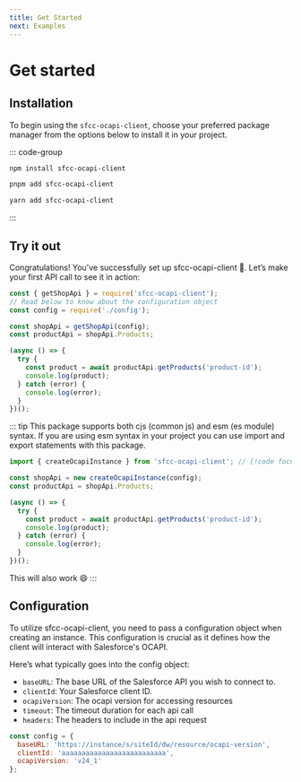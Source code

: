 ```yaml
---
title: Get Started
next: Examples
---
```


# Get started

## Installation

To begin using the `sfcc-ocapi-client`, choose your preferred package manager from the options below to install it in your project.

::: code-group

```sh [npm]
npm install sfcc-ocapi-client
```

```sh [pnpm]
pnpm add sfcc-ocapi-client
```

```sh [yard]
yarn add sfcc-ocapi-client
```

:::

## Try it out

Congratulations! You've successfully set up sfcc-ocapi-client 🎉. Let’s make your first API call to see it in action:

```js
const { getShopApi } = require('sfcc-ocapi-client');
// Read below to know about the configuration object
const config = require('./config');

const shopApi = getShopApi(config);
const productApi = shopApi.Products;

(async () => {
  try {
    const product = await productApi.getProducts('product-id');
    console.log(product);
  } catch (error) {
    console.log(error);
  }
})();
```

::: tip
This package supports both cjs (common js) and esm (es module) syntax. If you are using esm syntax in your project you can use import and export statements with this package.

```js
import { createOcapiInstance } from 'sfcc-ocapi-client'; // [!code focus]

const shopApi = new createOcapiInstance(config);
const productApi = shopApi.Products;

(async () => {
  try {
    const product = await productApi.getProducts('product-id');
    console.log(product);
  } catch (error) {
    console.log(error);
  }
})();
```
This will also work 😄
:::

## Configuration

To utilize sfcc-ocapi-client, you need to pass a configuration object when creating an instance. This configuration is crucial as it defines how the client will interact with Salesforce's OCAPI.

Here’s what typically goes into the config object:

* `baseURL`: The base URL of the Salesforce API you wish to connect to.
* `clientId`: Your Salesforce client ID.
* `ocapiVersion`: The ocapi version for accessing resources
* `timeout`: The timeout duration for each api call
* `headers`: The headers to include in the api request

```js
const config = {
  baseURL: 'https://instance/s/siteId/dw/resource/ocapi-version',
  clientId: 'aaaaaaaaaaaaaaaaaaaaaaaaaa',
  ocapiVersion: 'v24_1'
};
```
